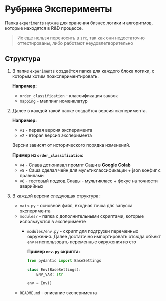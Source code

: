 # ~~Рубрика~~ Эксперименты

Папка `experiments` нужна для хранения бизнес логики и алгоритмов,
которые находятся в R&D процессе.

> Их еще нельзя переносить в `src`,
> так как они недостаточно оттестированы,
> либо работают неудовлетворительно

## Структура

1. В папке `experiments` создаётся папка для каждого блока логики,
   с которым хотим поэкспериментировать.

   **Например:**

    - `order_classification` - классификация заявок
    - `mapping` - маппинг номенклатур
2. Далее в каждой такой папке создаётся версия эксперимента.

   **Например:**

    - `v1` - первая версия эксперимента
    - `v2` - вторая версия эксперимента

   Версии зависят от исторического порядка изменений.

   **Пример из `order_classification`:**

    - `v4` - Слава дотюнивал промпт Саши в **Google Colab**
    - `v5` - Саша сделал чейн для мультиклассификации + json конфиг с правилами
    - `v6` - тестовый подход Славы - мультикласс + фокус на точности
      аварийных
3. В каждой версии следующая структура:

    - `main.py` - основной файл, входная точка для запуска эксперимента
    - `modules/` - папка с дополнительными скриптами, которые используются в эксперименте
        - `modules/env.py` - скрипт для подгрузки переменных окружения. Далее достаточно
          импортировать отсюда объект `env` и использовать переменные окружения из его

          **Пример `env.py` скрипта:**

          ```python
          from pydantic import BaseSettings

          class Env(BaseSettings):
              ENV_VAR: str

          env = Env()
          ```
    - `README.md` - описание эксперимента
